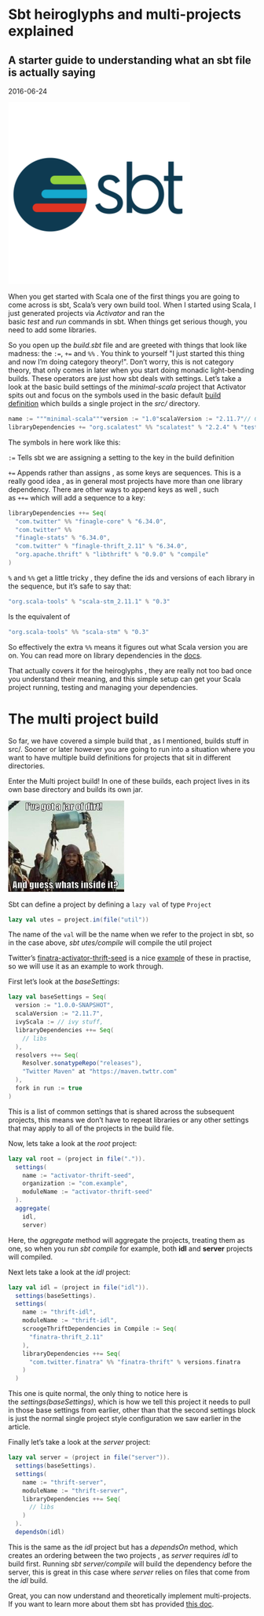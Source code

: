 <h1 class="title">Sbt heiroglyphs and multi-projects explained</h1>
<h2 class="subtitle">A starter guide to understanding what an sbt file is actually saying</h2>
<span class="date">2016-06-24</span>


![SBT Logo](sbt-logo.png)

When you get started with Scala one of the first things you are going to come across is sbt, Scala’s very own build tool. When I started using Scala, I just generated projects via *Activator* and ran the basic *test* and *run* commands in sbt. When things get serious though, you need to add some libraries.

So you open up the *build.sbt* file and are greeted with things that look like madness: the `:=`, `+=` and `%%` . You think to yourself "I just started this thing and now I’m doing category theory!". Don’t worry, this is not category theory, that only comes in later when you start doing monadic light-bending builds. These operators are just how sbt deals with settings. Let’s take a look at the basic build settings of the *minimal-scala* project that Activator spits out and focus on the symbols used in the basic default [build definition](http://www.scala-sbt.org/0.13/docs/Basic-Def.html) which builds a single project in the *src/* directory.

```scala
name := """minimal-scala"""version := "1.0"scalaVersion := "2.11.7"// Change this to another test framework if you prefer
libraryDependencies += "org.scalatest" %% "scalatest" % "2.2.4" % "test"
```

The symbols in here work like this:

`:=` Tells sbt we are assigning a setting to the key in the build definition

`+=` Appends rather than assigns , as some keys are sequences. This is a really good idea , as in general most projects have more than one library dependency. There are other ways to append keys as well , such as `++=` which will add a sequence to a key:

```scala
libraryDependencies ++= Seq( 
  "com.twitter" %% "finagle-core" % "6.34.0", 
  "com.twitter" %%  
  "finagle-stats" % "6.34.0", 
  "com.twitter" % "finagle-thrift_2.11" % "6.34.0", 
  "org.apache.thrift" % "libthrift" % "0.9.0" % "compile" 
)
```

`%` and `%%` get a little tricky , they define the ids and versions of each library in the sequence, but it’s safe to say that:

```scala
"org.scala-tools" % "scala-stm_2.11.1" % "0.3"
```

Is the equivalent of

```scala
"org.scala-tools" %% "scala-stm" % "0.3"
```

So effectively the extra `%%` means it figures out what Scala version you are on. You can read more on library dependencies in the [docs](http://www.scala-sbt.org/0.13/docs/Library-Dependencies.html).

That actually covers it for the heiroglyphs , they are really not too bad once you understand their meaning, and this simple setup can get your Scala project running, testing and managing your dependencies.

# The multi project build

So far, we have covered a simple build that , as I mentioned, builds stuff in src/. Sooner or later however you are going to run into a situation where you want to have multiple build definitions for projects that sit in different directories.

Enter the Multi project build! In one of these builds, each project lives in its own base directory and builds its own jar.

![Captain Jack Sparrow holding a jar of dirt](jarofdirt.jpeg)

Sbt can define a project by defining a `lazy val` of type `Project`

```scala
lazy val utes = project.in(file("util"))
```

The name of the `val` will be the name when we refer to the project in sbt, so in the case above, *sbt utes/compile* will compile the util project

Twitter’s [finatra-activator-thrift-seed](https://github.com/twitter/finatra-activator-thrift-seed) is a nice [example](https://github.com/twitter/finatra-activator-thrift-seed/blob/master/build.sbt) of these in practise, so we will use it as an example to work through.

First let’s look at the *baseSettings*:

```scala
lazy val baseSettings = Seq(
  version := "1.0.0-SNAPSHOT",
  scalaVersion := "2.11.7",
  ivyScala := // ivy stuff,
  libraryDependencies ++= Seq(
    // libs
  ),
  resolvers ++= Seq(
    Resolver.sonatypeRepo("releases"),
    "Twitter Maven" at "https://maven.twttr.com"
  ),
  fork in run := true
)
```

This is a list of common settings that is shared across the subsequent projects, this means we don’t have to repeat libraries or any other settings that may apply to all of the projects in the build file.

Now, lets take a look at the *root* project:

```scala
lazy val root = (project in file(".")).
  settings(
    name := "activator-thrift-seed",
    organization := "com.example",
    moduleName := "activator-thrift-seed"
  ).
  aggregate(
    idl,
    server)
```

Here, the *aggregate* method will aggregate the projects, treating them as one, so when you run *sbt compile* for example, both **idl** and **server** projects will compiled.

Next lets take a look at the *idl* project:

```scala
lazy val idl = (project in file("idl")).
  settings(baseSettings).
  settings(
    name := "thrift-idl",
    moduleName := "thrift-idl",
    scroogeThriftDependencies in Compile := Seq(
      "finatra-thrift_2.11"
    ),
    libraryDependencies ++= Seq(
      "com.twitter.finatra" %% "finatra-thrift" % versions.finatra
    )
  )
```

This one is quite normal, the only thing to notice here is the *settings(baseSettings)*, which is how we tell this project it needs to pull in those base settings from earlier, other than that the second settings block is just the normal single project style configuration we saw earlier in the article.

Finally let’s take a look at the *server* project:

```scala
lazy val server = (project in file("server")).
  settings(baseSettings).
  settings(
    name := "thrift-server",
    moduleName := "thrift-server",
    libraryDependencies ++= Seq(
      // libs
    )
  ).
  dependsOn(idl)
```

This is the same as the *idl* project but has a *dependsOn* method, which creates an ordering between the two projects , as *server* requires *idl* to build first. Running *sbt server/compile* will build the dependency before the server, this is great in this case where *server* relies on files that come from the *idl* build.

Great, you can now understand and theoretically implement multi-projects. If you want to learn more about them sbt has provided [this doc](http://www.scala-sbt.org/0.13/docs/Multi-Project.html).

